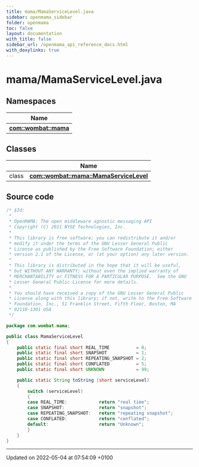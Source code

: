 ```yaml
---
title: mama/MamaServiceLevel.java
sidebar: openmama_sidebar
folder: openmama
toc: false
layout: documentation
with_title: false
sidebar_url: /openmama_api_reference_docs.html
with_doxylinks: true
---
```


# mama/MamaServiceLevel.java



## Namespaces

| Name           |
| -------------- |
| **[com::wombat::mama](namespacecom_1_1wombat_1_1mama.html)**  |

## Classes

|                | Name           |
| -------------- | -------------- |
| class | **[com::wombat::mama::MamaServiceLevel](classcom_1_1wombat_1_1mama_1_1MamaServiceLevel.html)**  |




## Source code

```java
/* $Id:
 *
 * OpenMAMA: The open middleware agnostic messaging API
 * Copyright (C) 2011 NYSE Technologies, Inc.
 *
 * This library is free software; you can redistribute it and/or
 * modify it under the terms of the GNU Lesser General Public
 * License as published by the Free Software Foundation; either
 * version 2.1 of the License, or (at your option) any later version.
 *
 * This library is distributed in the hope that it will be useful,
 * but WITHOUT ANY WARRANTY; without even the implied warranty of
 * MERCHANTABILITY or FITNESS FOR A PARTICULAR PURPOSE.  See the GNU
 * Lesser General Public License for more details.
 *
 * You should have received a copy of the GNU Lesser General Public
 * License along with this library; if not, write to the Free Software
 * Foundation, Inc., 51 Franklin Street, Fifth Floor, Boston, MA
 * 02110-1301 USA
 */

package com.wombat.mama;

public class MamaServiceLevel
{
    public static final short REAL_TIME          = 0;
    public static final short SNAPSHOT           = 1;
    public static final short REPEATING_SNAPSHOT = 2;
    public static final short CONFLATED          = 5;
    public static final short UNKNOWN            = 99;

    public static String toString (short serviceLevel)
    {
        switch (serviceLevel)
        {
        case REAL_TIME:            return "real time";
        case SNAPSHOT:             return "snapshot";
        case REPEATING_SNAPSHOT:   return "repeating snapshot";
        case CONFLATED:            return "conflated";
        default:                   return "Unknown";
        }
    }
}
```


-------------------------------

Updated on 2022-05-04 at 07:54:09 +0100
